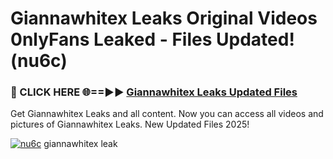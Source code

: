 # Giannawhitex Leaks Original Videos 0nlyFans Leaked - Files Updated! (nu6c)

<h3>🔴 CLICK HERE 🌐==►► <a href="https://tinyurl.com/4seja8ks" rel="nofollow">Giannawhitex Leaks Updated Files</a></h3>

Get Giannawhitex Leaks and all content. Now you can access all videos and pictures of Giannawhitex Leaks. New Updated Files 2025!

[![nu6c](https://i.imgur.com/EWjZXRe.gif)](https://tinyurl.com/4seja8ks)
giannawhitex leak